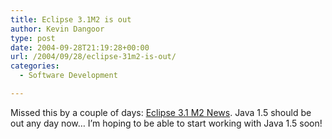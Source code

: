 ```yaml
---
title: Eclipse 3.1M2 is out
author: Kevin Dangoor
type: post
date: 2004-09-28T21:19:28+00:00
url: /2004/09/28/eclipse-31m2-is-out/
categories:
  - Software Development

---
```

Missed this by a couple of days: [Eclipse 3.1 M2 News][1]. Java 1.5 should be out any day now&#8230; I&#8217;m hoping to be able to start working with Java 1.5 soon!

 [1]: http://download2.eclipse.org/downloads/drops/S-3.1M2-200409240800/eclipse-news-M2.html "Eclipse 3.1 M2 News"